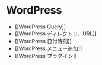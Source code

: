 # WordPress

- [[WordPress Query]]
- [[WordPress ディレクトリ、URL]]
- [[WordPress 日付時刻]]
- [[WordPress メニュー追加]]
- [[WordPress プラグイン]]
